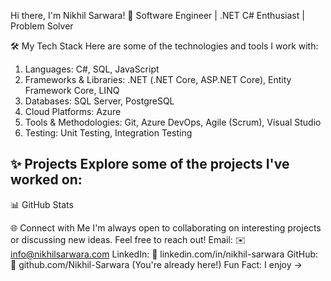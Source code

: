 Hi there, I'm Nikhil Sarwara! 👋
Software Engineer | .NET C# Enthusiast | Problem Solver

🛠️ My Tech Stack
Here are some of the technologies and tools I work with:
1. Languages: C#, SQL, JavaScript
2. Frameworks & Libraries: .NET (.NET Core, ASP.NET Core), Entity Framework Core, LINQ
3. Databases: SQL Server, PostgreSQL
4. Cloud Platforms: Azure
5. Tools & Methodologies: Git, Azure DevOps, Agile (Scrum), Visual Studio
6. Testing: Unit Testing, Integration Testing

✨ Projects
Explore some of the projects I've worked on:
---
📊 GitHub Stats

🌐 Connect with Me
I'm always open to collaborating on interesting projects or discussing new ideas. Feel free to reach out!
Email: ✉️ info@nikhilsarwara.com
LinkedIn: 🔗 linkedin.com/in/nikhil-sarwara
GitHub: 🐙 github.com/Nikhil-Sarwara (You're already here!)
Fun Fact: I enjoy ->

